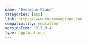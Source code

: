 ```yaml
---
name: "Everyone Piano"
categories: [app]
link: https://www.everyonepiano.com
compatibility: emulation
versionFrom: "2.5.9.4"
type: applications
---
```


